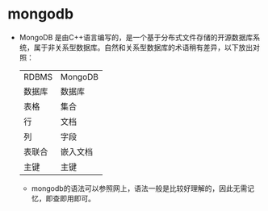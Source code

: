 # mongodb
* MongoDB 是由C++语言编写的，是一个基于分布式文件存储的开源数据库系统，属于非关系型数据库。自然和关系型数据库的术语稍有差异，以下放出对照：</br>
  <table>
  <tr><td>RDBMS</td> <td>MongoDB</td></tr>
  <tr><td>数据库</td><td>数据库</td></tr>
  <tr><td>表格</td><td>集合</td></tr>
  <tr><td>行</td><td>文档</td></tr>
  <tr><td>列</td><td>字段</td></tr>
  <tr><td>表联合</td><td>嵌入文档</td></tr>
  <tr><td>主键</td><td>主键</td></tr>
  </table>

  * mongodb的语法可以参照网上，语法一般是比较好理解的，因此无需记忆，即查即用即可。